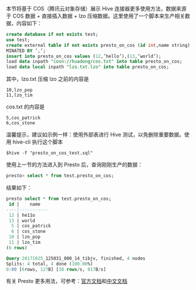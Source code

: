 本节将基于 COS（腾讯云对象存储）展示 Hive 连接器更多使用方法，数据来源于 COS 数据 + 直接插入数据 + lzo 压缩数据。这里使用了一个脚本来生产相关数据，内容如下：

``` sql
create database if not exists test;
use test;
create external table if not exists presto_on_cos (id int,name string) ROW FORMAT DELIMITED FIELDS TER
MINATED BY ’,’;
insert into presto_on_cos values (12,’hello’),(13,’world’);
load data inpath "cosn://huadong/cos.txt" into table presto_on_cos;
load data local inpath "lzo.txt.lzo" into table presto_on_cos;
```

其中，lzo.txt 压缩 lzo 之前的内容是

``` 
10,lzo_pop
11,lzo_tim
```

cos.txt 的内容是

```
5,cos_patrick
6,cos_stone
```

温馨提示，建议如示例一样：使用外部表进行 Hive 测试，以免删除重要数据。使用 hive-cli 执行这个脚本

``` shell
$hive -f "presto_on_cos_test.sql"
```

使用上一节的方法进入到 Presto 后，查询刚刚生产的数据：

``` sql
presto> select * from test.presto_on_cos;
```
结果如下：

``` sql
presto select * from test.presto_on_cos;
 id |    name
----|-----------
 12 | he11o
 13 | world
  5 | cos_patrick
  6 | cos_stone
 10 | lzo_pop
 11 | lzo_tim
(6 rows)

Query 20171025_125031_000_14_tibjv, finished, 4 nodes
Splits: 4 total, 4 done (100.00%)
0:00 [6rows, 127B] [38 rows/s, 817B/s]
```

有关 Presto 更多用法，可参考：[官方文档](https://prestodb.io/docs/current/)和[中文文档](http://prestodb-china.com/docs/current/index.html)

